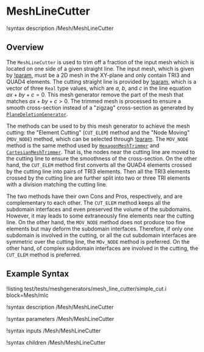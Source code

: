 # MeshLineCutter

!syntax description /Mesh/MeshLineCutter

## Overview

The `MeshLineCutter` is used to trim off a fraction of the input mesh which is located on one side of a given straight line. The input mesh, which is given by [!param](/Mesh/MeshLineCutter/input), must be a 2D mesh in the XY-plane and only contain TRI3 and QUAD4 elements. The cutting straight line is provided by [!param](/Mesh/MeshLineCutter/cut_line_params), which is a vector of three `Real` type values, which are $a$, $b$, and $c$ in the line equation $ax+by+c=0$. This mesh generator remove the part of the mesh that matches $ax+by+c>0$. The trimmed mesh is processed to ensure a smooth cross-section instead of a "zigzag" cross-section as generated by [`PlaneDeletionGenerator`](/PlaneDeletionGenerator.md).

The methods can be used to by this mesh generator to achieve the mesh cutting: the "Element Cutting" (`CUT_ELEM`) method and the "Node Moving" (`MOV_NODE`) method, which can be selected through [!param](/Mesh/MeshLineCutter/cutting_type). The `MOV_NODE` method is the same method used by [`HexagonMeshTrimmer`](/HexagonMeshTrimmer.md) and [`CartesianMeshTrimmer`](/CartesianMeshTrimmer.md). That is, the nodes near the cutting line are moved to the cutting line to ensure the smoothness of the cross-section. On the other hand, the `CUT_ELEM` method first converts all the QUAD4 elements crossed by the cutting line into pairs of TRI3 elements. Then all the TRI3 elements crossed by the cutting line are further split into two or three TRI elements with a division matching the cutting line.

The two methods have their own Cons and Pros, respectively, and are complementary to each other. The `CUT_ELEM` method keeps all the subdomain interfaces and even preserved the volume of the subdomains. However, it may leads to some extraneously fine elements near the cutting line. On the other hand, the `MOV_NODE` method does not produce too fine elements but may deform the subdomain interfaces. Therefore, if only one subdomain is involved in the cutting, or all the cut subdomain interfaces are symmetric over the cutting line, the `MOv_NODE` method is preferred. On the other hand, of complex subdomain interfaces are involved in the cutting, the `CUT_ELEM` method is preferred.

## Example Syntax

!listing test/tests/meshgenerators/mesh_line_cutter/simple_cut.i block=Mesh/mlc

!syntax description /Mesh/MeshLineCutter

!syntax parameters /Mesh/MeshLineCutter

!syntax inputs /Mesh/MeshLineCutter

!syntax children /Mesh/MeshLineCutter
